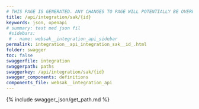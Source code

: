 ```yaml
---
# THIS PAGE IS GENERATED. ANY CHANGES TO PAGE WILL POTENTIALLY BE OVERWRITTEN.
title: /api/integration/sak/{id}
keywords: json, openapi
# summary: test med json fil
 #sidebars: 
 # - name: websak__integration_api_sidebar
permalink: integration__api_integration_sak__id_.html
folder: swagger
toc: false
swaggerfile: integration
swaggerpath: paths
swaggerkey: /api/integration/sak/{id}
swagger_components: definitions
components_file: websak__integration_api
---
```

{% include swagger_json/get_path.md %}
